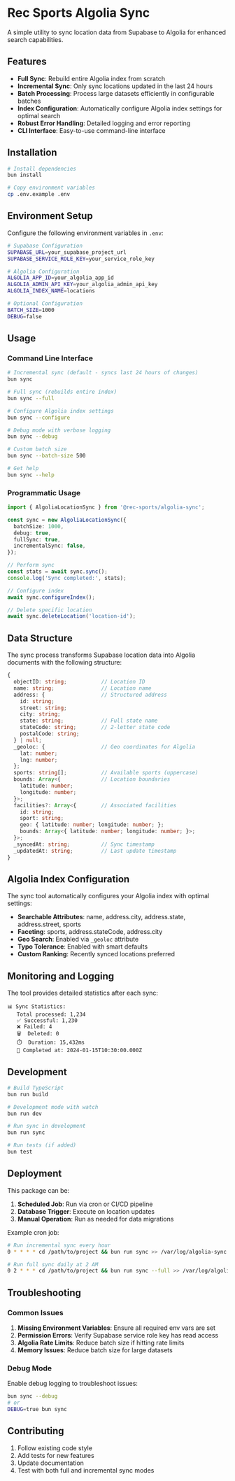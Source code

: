 # Rec Sports Algolia Sync

A simple utility to sync location data from Supabase to Algolia for enhanced search capabilities.

## Features

- **Full Sync**: Rebuild entire Algolia index from scratch
- **Incremental Sync**: Only sync locations updated in the last 24 hours
- **Batch Processing**: Process large datasets efficiently in configurable batches
- **Index Configuration**: Automatically configure Algolia index settings for optimal search
- **Robust Error Handling**: Detailed logging and error reporting
- **CLI Interface**: Easy-to-use command-line interface

## Installation

```bash
# Install dependencies
bun install

# Copy environment variables
cp .env.example .env
```

## Environment Setup

Configure the following environment variables in `.env`:

```bash
# Supabase Configuration
SUPABASE_URL=your_supabase_project_url
SUPABASE_SERVICE_ROLE_KEY=your_service_role_key

# Algolia Configuration
ALGOLIA_APP_ID=your_algolia_app_id
ALGOLIA_ADMIN_API_KEY=your_algolia_admin_api_key
ALGOLIA_INDEX_NAME=locations

# Optional Configuration
BATCH_SIZE=1000
DEBUG=false
```

## Usage

### Command Line Interface

```bash
# Incremental sync (default - syncs last 24 hours of changes)
bun sync

# Full sync (rebuilds entire index)
bun sync --full

# Configure Algolia index settings
bun sync --configure

# Debug mode with verbose logging
bun sync --debug

# Custom batch size
bun sync --batch-size 500

# Get help
bun sync --help
```

### Programmatic Usage

```typescript
import { AlgoliaLocationSync } from '@rec-sports/algolia-sync';

const sync = new AlgoliaLocationSync({
  batchSize: 1000,
  debug: true,
  fullSync: true,
  incrementalSync: false,
});

// Perform sync
const stats = await sync.sync();
console.log('Sync completed:', stats);

// Configure index
await sync.configureIndex();

// Delete specific location
await sync.deleteLocation('location-id');
```

## Data Structure

The sync process transforms Supabase location data into Algolia documents with the following structure:

```typescript
{
  objectID: string;           // Location ID
  name: string;               // Location name
  address: {                  // Structured address
    id: string;
    street: string;
    city: string;
    state: string;            // Full state name
    stateCode: string;        // 2-letter state code
    postalCode: string;
  } | null;
  _geoloc: {                  // Geo coordinates for Algolia
    lat: number;
    lng: number;
  };
  sports: string[];           // Available sports (uppercase)
  bounds: Array<{             // Location boundaries
    latitude: number;
    longitude: number;
  }>;
  facilities?: Array<{        // Associated facilities
    id: string;
    sport: string;
    geo: { latitude: number; longitude: number; };
    bounds: Array<{ latitude: number; longitude: number; }>;
  }>;
  _syncedAt: string;          // Sync timestamp
  _updatedAt: string;         // Last update timestamp
}
```

## Algolia Index Configuration

The sync tool automatically configures your Algolia index with optimal settings:

- **Searchable Attributes**: name, address.city, address.state, address.street, sports
- **Faceting**: sports, address.stateCode, address.city
- **Geo Search**: Enabled via `_geoloc` attribute
- **Typo Tolerance**: Enabled with smart defaults
- **Custom Ranking**: Recently synced locations preferred

## Monitoring and Logging

The tool provides detailed statistics after each sync:

```
📊 Sync Statistics:
   Total processed: 1,234
   ✅ Successful: 1,230
   ❌ Failed: 4
   🗑️  Deleted: 0
   ⏱️  Duration: 15,432ms
   🏁 Completed at: 2024-01-15T10:30:00.000Z
```

## Development

```bash
# Build TypeScript
bun run build

# Development mode with watch
bun run dev

# Run sync in development
bun run sync

# Run tests (if added)
bun test
```

## Deployment

This package can be:

1. **Scheduled Job**: Run via cron or CI/CD pipeline
2. **Database Trigger**: Execute on location updates
3. **Manual Operation**: Run as needed for data migrations

Example cron job:
```bash
# Run incremental sync every hour
0 * * * * cd /path/to/project && bun run sync >> /var/log/algolia-sync.log 2>&1

# Run full sync daily at 2 AM
0 2 * * * cd /path/to/project && bun run sync --full >> /var/log/algolia-sync.log 2>&1
```

## Troubleshooting

### Common Issues

1. **Missing Environment Variables**: Ensure all required env vars are set
2. **Permission Errors**: Verify Supabase service role key has read access
3. **Algolia Rate Limits**: Reduce batch size if hitting rate limits
4. **Memory Issues**: Reduce batch size for large datasets

### Debug Mode

Enable debug logging to troubleshoot issues:

```bash
bun sync --debug
# or
DEBUG=true bun sync
```

## Contributing

1. Follow existing code style
2. Add tests for new features
3. Update documentation
4. Test with both full and incremental sync modes
